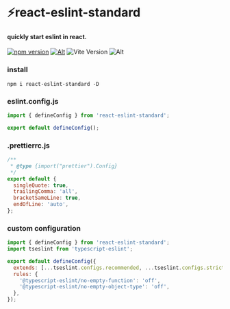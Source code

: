 # ⚡react-eslint-standard

#### quickly start eslint in react.

[![npm version](https://img.shields.io/npm/v/react-eslint-standard.svg?style=flat-square)](https://www.npmjs.com/package/react-eslint-standard)
[![Alt](https://img.shields.io/npm/dt/react-eslint-standard?style=flat-square)](https://npmcharts.com/compare/react-eslint-standard?minimal=true)
![Vite Version](https://img.shields.io/badge/eslint->=9.0.0-brightgreen.svg?style=flat-square)
![Alt](https://img.shields.io/github/license/mivui/react-eslint-standard?style=flat-square)

### install

```shell
npm i react-eslint-standard -D
```

### eslint.config.js

```js
import { defineConfig } from 'react-eslint-standard';

export default defineConfig();
```

### .prettierrc.js

```js
/**
 * @type {import("prettier").Config}
 */
export default {
  singleQuote: true,
  trailingComma: 'all',
  bracketSameLine: true,
  endOfLine: 'auto',
};
```

### custom configuration

```js
import { defineConfig } from 'react-eslint-standard';
import tseslint from 'typescript-eslint';

export default defineConfig({
  extends: [...tseslint.configs.recommended, ...tseslint.configs.strict],
  rules: {
    '@typescript-eslint/no-empty-function': 'off',
    '@typescript-eslint/no-empty-object-type': 'off',
  },
});
```
